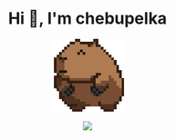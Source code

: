 <h1 align="center">Hi 👋, I'm chebupelka</h1>
<p align="center"> <img src="capyroll.gif"> </p>

<p align="center"> 
  <img src="https://github-readme-stats.vercel.app/api/top-langs/?username=chebupelka8&layout=compact&theme=dracula""
  <img src="https://github-readme-stats.vercel.app/api?username=chebupelka8&show=reviews,discussions_started,discussions_answered,prs_merged,prs_merged_percentage&theme=dark">
</p>
